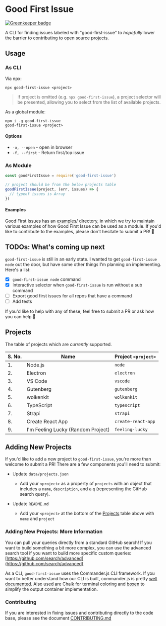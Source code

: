 # Good First Issue

[![Greenkeeper badge](https://badges.greenkeeper.io/bnb/good-first-issue.svg)](https://greenkeeper.io/)

A CLI for finding issues labeled with "good-first-issue" to _hopefully_ lower the barrier to contributing to open source projects.

## Usage

### As CLI

Via npx:

```shell
npx good-first-issue <project>
```

> If project is omitted (e.g. `npx good-first-issue`), a project selector will be presented, allowing you to select from the list of available projects.

As a global module:

```shell
npm i -g good-first-issue
good-first-issue <project>
```

#### Options

- `-o, --open` - open in browser
- `-f, --first` - Return first/top issue

### As Module

```js
const goodFirstIssue = require('good-first-issue')

// project should be from the below projects table
goodFirstIssue(project, (err, issues) => {
  // typeof issues is Array
})
```

#### Examples
Good First Issues has an [examples/](./examples) directory, in which we try to maintain various examples of how Good First Issue can be used as a module. If you'd like to contribute to the examples, please don't hesitate to submit a PR! 🤗

## TODOs: What's coming up next

`good-first-issue` is still in an early state. I wanted to get `good-first-issue node` out the door, but have some other things I'm planning on implementing. Here's a list:

- [x] `good-first-issue node` command
- [x] Interactive selector when `good-first-issue` is run without a sub command
- [ ] Export good first issues for all repos that have a command
- [ ] Add tests

If you'd like to help with any of these, feel free to submit a PR or ask how you can help 🤗

## Projects

The table of projects which are _currently_ supported.

| S. No. | Name | Project `<project>` |
| --- | --- | --- |
| 1. | Node.js | `node` |
| 2. | Electron | `electron` |
| 3. | VS Code | `vscode` |
| 4. | Gutenberg | `gutenberg` |
| 5. | wolkenkit | `wolkenkit` |
| 6. | TypeScript | `typescript` |
| 7. | Strapi | `strapi` |
| 8. | Create React App | `create-react-app` |
| 9. | I'm Feeling Lucky (Random Project) | `feeling-lucky` |

## Adding New Projects

If you'd like to add a new project to `good-first-issue`, you're more than welcome to submit a PR! There are a few components you'll need to submit:

- Update `data/projects.json`
  - Add your `<project>` as a property of `projects` with an object that includes a `name`, `description`, and a `q` (representing the GitHub search query).

- Update `README.md`
  - Add your `<project>` at the bottom of the [Projects](#projects) table above with `name` and `project`

### Adding New Projects: More Information

You can pull your queries directly from a standard GitHub search! If you want to build something a bit more complex, you can use the advanced search tool if you want to build more specific custom queries: [https://github.com/search/advanced](https://github.com/search/advanced)

As a CLI, `good-first-issue` uses the Commander.js CLI framework. If you want to better understand how our CLI is built, commander.js is pretty [well documented](https://github.com/tj/commander.js/). Also used are Chalk for terminal coloring and [boxen](https://github.com/sindresorhus/boxen) to simplify the output container implementation.

### Contributing

If you are interested in fixing issues and contributing directly to the code base, please see the document [CONTRIBUTING.md](./CONTRIBUTING.md)